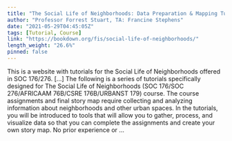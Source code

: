 ```yaml
---
title: "The Social Life of Neighborhoods: Data Preparation & Mapping Tutorials"
author: "Professor Forrest Stuart, TA: Francine Stephens"
date: "2021-05-29T04:45:05Z"
tags: [Tutorial, Course]
link: "https://bookdown.org/fis/social-life-of-neighborhoods/"
length_weight: "26.6%"
pinned: false
---
```


This is a website with tutorials for the Social Life of Neighborhoods offered in SOC 176/276. [...] The following is a series of tutorials specifically designed for The Social Life of Neighborhoods (SOC 176/SOC 276/AFRICAAM 76B/CSRE 176B/URBANST 179) course. The course assignments and final story map require collecting and analyzing information about neighborhoods and other urban spaces. In the tutorials, you will be introduced to tools that will allow you to gather, process, and visualize data so that you can complete the assignments and create your own story map. No prior experience or ...
